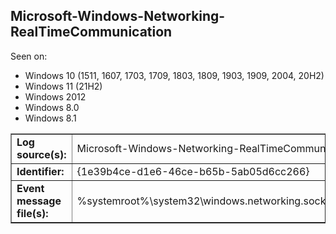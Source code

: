 ## Microsoft-Windows-Networking-RealTimeCommunication

Seen on:
* Windows 10 (1511, 1607, 1703, 1709, 1803, 1809, 1903, 1909, 2004, 20H2)
* Windows 11 (21H2)
* Windows 2012
* Windows 8.0
* Windows 8.1

<table border="1" class="docutils">
  <tbody>
    <tr>
      <td><b>Log source(s):</b></td>
      <td>Microsoft-Windows-Networking-RealTimeCommunication</td>
    </tr>
    <tr>
      <td><b>Identifier:</b></td>
      <td>{1e39b4ce-d1e6-46ce-b65b-5ab05d6cc266}</td>
    </tr>
    <tr>
      <td><b>Event message file(s):</b></td>
      <td>%systemroot%\system32\windows.networking.sockets.pushenabledapplication.dll</td>
    </tr>
  </tbody>
</table>

&nbsp;

